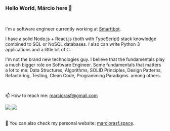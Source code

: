 ### Hello World, Márcio here 👋

<br>

I'm a software engineer currently working at [Smarttbot](https://smarttbot.com/).

I have a solid Node.js + React.js (both with TypeScript) stack knowledge combined to SQL or NoSQL databases. I also can write Python 3 applications and a little bit of C.

I'm not the brand new technologies guy. I believe that the fundamentals play a much bigger role on Software Engineer. Some fundamentals that matters a lot to me: Data Structures, Algorithms, SOLID Principles, Design Patterns, Refactoring, Testing, Clean Code, Programming Paradigms. among others.


<br>

📫 How to reach me: marciorasf@gmail.com

<a href="mailto:marciorasf@gmail.com">
    <img src="https://img.shields.io/badge/Gmail-D14836?style=for-the-badge&logo=gmail&logoColor=white" />    
</a>

<a href="https://www.linkedin.com/in/marciorasf/">
    <img src="https://img.shields.io/badge/LinkedIn-0077B5?style=for-the-badge&logo=linkedin&logoColor=white" />    
</a>
  
<br>

<br>

:telescope:	You can also check my personal website: [marciorasf.space](https://marciorasf.space).
